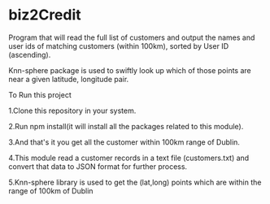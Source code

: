 # biz2Credit
Program that will read the full list of customers and output the names and user ids of matching customers (within 100km), sorted by User ID (ascending).

Knn-sphere package is used to swiftly look up which of those points are near a given latitude, longitude pair.

To Run this project 

1.Clone this repository in your system.

2.Run npm install(it will install all the packages related to this module).

3.And that's it you get all the customer within 100km range of Dublin.

4.This module read a customer records in a text file (customers.txt) and convert that data to JSON format for further process.

5.Knn-sphere library is used to get the (lat,long) points which are within the range of 100km of Dublin
